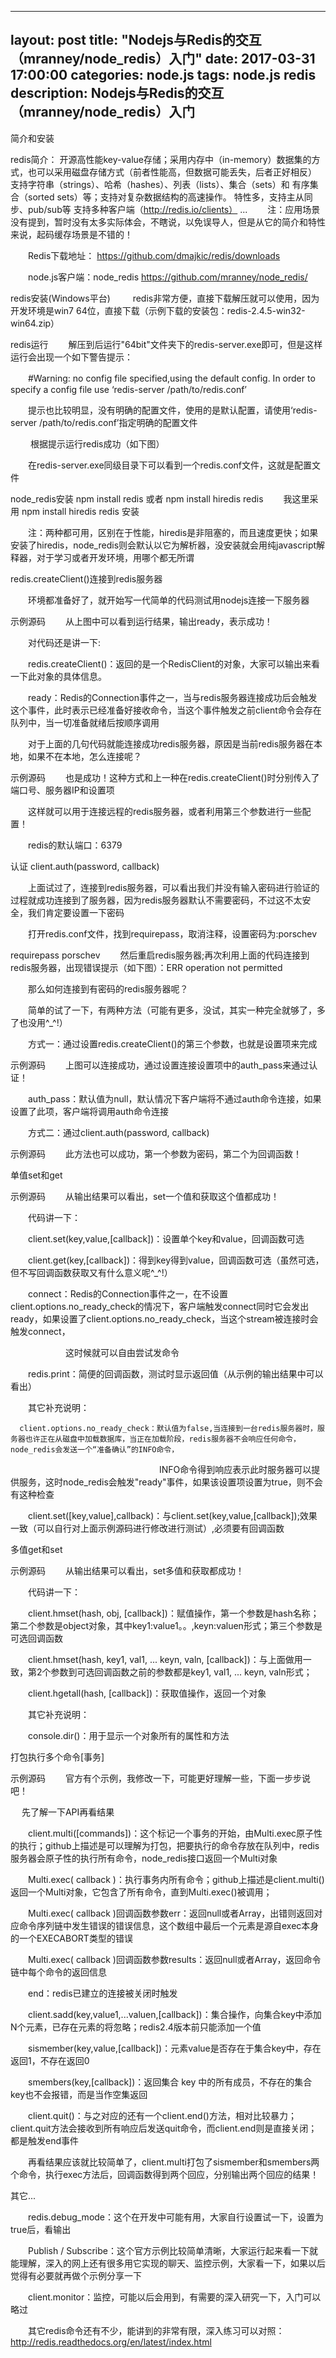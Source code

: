 
---
layout: post
title: "Nodejs与Redis的交互（mranney/node_redis）入门"
date:   2017-03-31 17:00:00
categories: node.js
tags: node.js redis
description: Nodejs与Redis的交互（mranney/node_redis）入门
---

简介和安装

redis简介：
开源高性能key-value存储；采用内存中（in-memory）数据集的方式，也可以采用磁盘存储方式（前者性能高，但数据可能丢失，后者正好相反）
支持字符串（strings）、哈希（hashes）、列表（lists）、集合（sets）和 有序集合（sorted sets）等；支持对复杂数据结构的高速操作。
特性多，支持主从同步、pub/sub等
支持多种客户端（http://redis.io/clients）
...
　　注：应用场景没有提到，暂时没有太多实际体会，不瞎说，以免误导人，但是从它的简介和特性来说，起码缓存场景是不错的！

　　Redis下载地址： https://github.com/dmajkic/redis/downloads

　　node.js客户端：node_redis https://github.com/mranney/node_redis/

redis安装(Windows平台)
　　 redis非常方便，直接下载解压就可以使用，因为开发环境是win7 64位，直接下载（示例下载的安装包：redis-2.4.5-win32-win64.zip）

redis运行
　　解压到后运行"64bit"文件夹下的redis-server.exe即可，但是这样运行会出现一个如下警告提示：

　　#Warning: no config file specified,using the default config. In order to specify a config file use ‘redis-server /path/to/redis.conf’



　　提示也比较明显，没有明确的配置文件，使用的是默认配置，请使用‘redis-server /path/to/redis.conf’指定明确的配置文件

　　 根据提示运行redis成功（如下图）



　　在redis-server.exe同级目录下可以看到一个redis.conf文件，这就是配置文件

node_redis安装
npm install redis
或者
npm install hiredis redis
　　我这里采用 npm install hiredis redis 安装

　　注：两种都可用，区别在于性能，hiredis是非阻塞的，而且速度更快；如果安装了hiredis，node_redis则会默认以它为解析器，没安装就会用纯javascript解释器，对于学习或者开发环境，用哪个都无所谓

redis.createClient()连接到redis服务器

　　环境都准备好了，就开始写一代简单的代码测试用nodejs连接一下服务器



 示例源码
　　从上图中可以看到运行结果，输出ready，表示成功！　　

　　对代码还是讲一下:

　　redis.createClient()：返回的是一个RedisClient的对象，大家可以输出来看一下此对象的具体信息。

　　ready：Redis的Connection事件之一，当与redis服务器连接成功后会触发这个事件，此时表示已经准备好接收命令，当这个事件触发之前client命令会存在队列中，当一切准备就绪后按顺序调用



　　对于上面的几句代码就能连接成功redis服务器，原因是当前redis服务器在本地，如果不在本地，怎么连接呢？



 示例源码
　　也是成功！这种方式和上一种在redis.createClient()时分别传入了端口号、服务器IP和设置项

　　这样就可以用于连接远程的redis服务器，或者利用第三个参数进行一些配置！

　　redis的默认端口：6379

认证 client.auth(password, callback)

　　上面试过了，连接到redis服务器，可以看出我们并没有输入密码进行验证的过程就成功连接到了服务器，因为redis服务器默认不需要密码，不过这不太安全，我们肯定要设置一下密码

　　打开redis.conf文件，找到requirepass，取消注释，设置密码为:porschev

requirepass porschev
　　然后重启redis服务器;再次利用上面的代码连接到redis服务器，出现错误提示（如下图）：ERR operation not permitted



　　那么如何连接到有密码的redis服务器呢？

　　简单的试了一下，有两种方法（可能有更多，没试，其实一种完全就够了，多了也没用^_^!）

　　方式一：通过设置redis.createClient()的第三个参数，也就是设置项来完成



 示例源码
　　上图可以连接成功，通过设置连接设置项中的auth_pass来通过认证！

　　auth_pass：默认值为null，默认情况下客户端将不通过auth命令连接，如果设置了此项，客户端将调用auth命令连接

　　方式二：通过client.auth(password, callback)



 示例源码
　　此方法也可以成功，第一个参数为密码，第二个为回调函数！

单值set和get



 示例源码
　　从输出结果可以看出，set一个值和获取这个值都成功！

　　代码讲一下：

　　client.set(key,value,[callback])：设置单个key和value，回调函数可选

　　client.get(key,[callback])：得到key得到value，回调函数可选（虽然可选，但不写回调函数获取又有什么意义呢^_^!）

　　connect：Redis的Connection事件之一，在不设置client.options.no_ready_check的情况下，客户端触发connect同时它会发出ready，如果设置了client.options.no_ready_check，当这个stream被连接时会触发connect，

　　　　　　    这时候就可以自由尝试发命令

　　redis.print：简便的回调函数，测试时显示返回值（从示例的输出结果中可以看出）



　　其它补充说明：

      client.options.no_ready_check：默认值为false,当连接到一台redis服务器时，服务器也许正在从磁盘中加载数据库，当正在加载阶段，redis服务器不会响应任何命令，node_redis会发送一个“准备确认”的INFO命令，

　　　　　　　　　　　　　　　　　INFO命令得到响应表示此时服务器可以提供服务，这时node_redis会触发"ready"事件，如果该设置项设置为true，则不会有这种检查

　　client.set([key,value],callback)：与client.set(key,value,[callback]);效果一致（可以自行对上面示例源码进行修改进行测试）,必须要有回调函数

多值get和set



 示例源码
　　从输出结果可以看出，set多值和获取都成功！

　　代码讲一下：

　　client.hmset(hash, obj, [callback])：赋值操作，第一个参数是hash名称；第二个参数是object对象，其中key1:value1。。,keyn:valuen形式；第三个参数是可选回调函数

　　client.hmset(hash, key1, val1, ... keyn, valn, [callback])：与上面做用一致，第2个参数到可选回调函数之前的参数都是key1, val1, ... keyn, valn形式；

　　client.hgetall(hash, [callback])：获取值操作，返回一个对象



　　其它补充说明：

　　console.dir()：用于显示一个对象所有的属性和方法

打包执行多个命令[事务]



 示例源码
　　官方有个示例，我修改一下，可能更好理解一些，下面一步步说吧！

 　  先了解一下API再看结果

　　client.multi([commands])：这个标记一个事务的开始，由Multi.exec原子性的执行；github上描述是可以理解为打包，把要执行的命令存放在队列中，redis服务器会原子性的执行所有命令，node_redis接口返回一个Multi对象

　　Multi.exec( callback )：执行事务内所有命令；github上描述是client.multi()返回一个Multi对象，它包含了所有命令，直到Multi.exec()被调用；

　　Multi.exec( callback )回调函数参数err：返回null或者Array，出错则返回对应命令序列链中发生错误的错误信息，这个数组中最后一个元素是源自exec本身的一个EXECABORT类型的错误

　　Multi.exec( callback )回调函数参数results：返回null或者Array，返回命令链中每个命令的返回信息

　　end：redis已建立的连接被关闭时触发

　　client.sadd(key,value1,...valuen,[callback])：集合操作，向集合key中添加N个元素，已存在元素的将忽略；redis2.4版本前只能添加一个值

　　sismember(key,value,[callback])：元素value是否存在于集合key中，存在返回1，不存在返回0

　　smembers(key,[callback])：返回集合 key 中的所有成员，不存在的集合key也不会报错，而是当作空集返回

　　client.quit()：与之对应的还有一个client.end()方法，相对比较暴力；client.quit方法会接收到所有响应后发送quit命令，而client.end则是直接关闭；都是触发end事件



　　再看结果应该就比较简单了，client.multi打包了sismember和smembers两个命令，执行exec方法后，回调函数得到两个回应，分别输出两个回应的结果！

其它...

　　redis.debug_mode：这个在开发中可能有用，大家自行设置试一下，设置为true后，看输出

　　Publish / Subscribe：这个官方示例比较简单清晰，大家运行起来看一下就能理解，深入的网上还有很多用它实现的聊天、监控示例，大家看一下，如果以后觉得有必要就再做个示例分享一下

　　client.monitor：监控，可能以后会用到，有需要的深入研究一下，入门可以略过



　　其它redis命令还有不少，能讲到的非常有限，深入练习可以对照：http://redis.readthedocs.org/en/latest/index.html